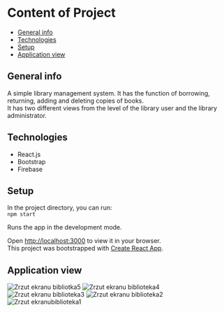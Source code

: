 # Content of Project

* [General info](#general-info)
* [Technologies](#technologies)
* [Setup](#setup)
* [Application view](#application-view)


## General info

A simple library management system. It has the function of borrowing, returning, adding and deleting copies of books.<br/>
It has two different views from the level of the library user and the library administrator.


## Technologies 
<ul>
<li>React.js</li> 
<li>Bootstrap </li>
<li>Firebase </li>
</ul>

## Setup 

In the project directory, you can run:<br/>
 ```npm start```<br/>
 
Runs the app in the development mode.<br/>

Open [http://localhost:3000](http://localhost:3000) to view it in your browser.<br/>
This project was bootstrapped with [Create React App](https://github.com/facebook/create-react-app).



## Application view
![Zrzut ekranu bibliotka5](https://github.com/ulszust/biblioteka/assets/109608357/30358546-60bc-4cd3-af68-7d0a8b743aeb)
![Zrzut ekranu biblioteka4](https://github.com/ulszust/biblioteka/assets/109608357/3d77c00d-4fb2-46e0-ae4e-764313d9a464)
![Zrzut ekranu biblioteka3](https://github.com/ulszust/biblioteka/assets/109608357/fb2ba8b9-672a-4b7d-8408-4ac456289fa9)
![Zrzut ekranu biblioteka2](https://github.com/ulszust/biblioteka/assets/109608357/8aa0660b-f392-4467-a5e6-125d9fa9740a)
![Zrzut ekranubiblioteka1](https://github.com/ulszust/biblioteka/assets/109608357/c8270603-1a60-4c5b-afc9-5d1ef436d327)

